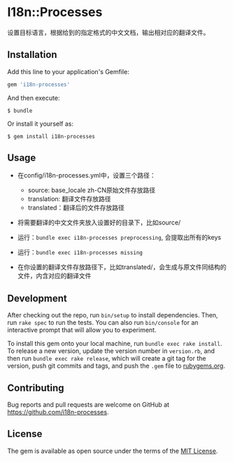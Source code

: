 # I18n::Processes

设置目标语言，根据给到的指定格式的中文文档，输出相对应的翻译文件。

## Installation

Add this line to your application's Gemfile:

```ruby
gem 'i18n-processes'
```

And then execute:

    $ bundle

Or install it yourself as:

    $ gem install i18n-processes

## Usage

- 在config/i18n-processes.yml中，设置三个路径：
  - source: base_locale zh-CN原始文件存放路径
  - translation: 翻译文件存放路径
  - translated：翻译后的文件存放路径

- 将需要翻译的中文文件夹放入设置好的目录下，比如source/
- 运行：`bundle exec i18n-processes preprocessing`, 会提取出所有的keys
- 运行：`bundle exec i18n-processes missing`
- 在你设置的翻译文件存放路径下，比如translated/，会生成与原文件同结构的文件，内含对应的翻译文件


## Development

After checking out the repo, run `bin/setup` to install dependencies. Then, run `rake spec` to run the tests. You can also run `bin/console` for an interactive prompt that will allow you to experiment.

To install this gem onto your local machine, run `bundle exec rake install`. To release a new version, update the version number in `version.rb`, and then run `bundle exec rake release`, which will create a git tag for the version, push git commits and tags, and push the `.gem` file to [rubygems.org](https://rubygems.org).

## Contributing

Bug reports and pull requests are welcome on GitHub at https://github.com/i18n-processes.

## License

The gem is available as open source under the terms of the [MIT License](https://opensource.org/licenses/MIT).
